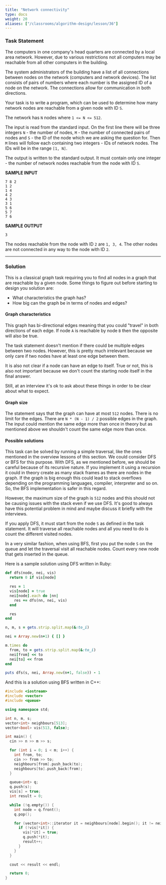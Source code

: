 ```yaml
---
title: "Network connectivity"
type: docs
weight: 20
aliases: ["/classrooms/algorithm-design/lesson/36"]
---
```

### Task Statement

The computers in one company's head quarters are connected by a local area network. However, due to various restrictions not all computers may be reachable from all other computers in the building.

The system administrators of the building have a list of all connections between nodes on the network (computers and network devices). The list consists of pairs of numbers where each number is the assigned ID of a node on the network. The connections allow for communication in both directions.

Your task is to write a program, which can be used to determine how many network nodes are reachable from a given node with ID `S`.

The network has `N` nodes where `1 <= N <= 512`.

The input is read from the standard input. On the first line there will be three integers `N` - the number of nodes, `M` - the number of connected pairs of nodes and `S` - the ID of the node which we are asking the question for. Then `M` lines will follow each containing two integers - IDs of network nodes. The IDs will be in the range `[1, N]`.

The output is written to the standard output. It must contain only one integer - the number of network nodes reachable from the node with ID `S`.

**SAMPLE INPUT**

```
7 8 2
1 2
1 4
4 2
4 3
3 1
5 6
5 7
7 6
```

**SAMPLE OUTPUT**

```
3
```

The nodes reachable from the node with ID `2` are `1, 3, 4`. The other nodes are not connected in any way to the node with ID `2`.

<hr/>

### Solution

This is a classical graph task requiring you to find all nodes in a graph that are reachable by a given node. Some things to figure out before starting to design you solution are:

- What characteristics the graph has?
- How big can the graph be in terms of nodes and edges?

#### Graph characteristics

This graph has bi-directional edges meaning that you could "travel" in both directions of each edge. If node `A` is reachable by node `B` then the opposite will also be true.

The task statement doesn't mention if there could be multiple edges between two nodes. However, this is pretty much irrelevant because we only care if two nodes have at least one edge between them.

It is also not clear if a node can have an edge to itself. True or not, this is also not  important because we don't count the starting node itself in the final answer.

Still, at an interview it's ok to ask about these things in order to be clear about what to expect.

#### Graph size

The statement says that the graph can have at most `512` nodes. There is no limit for the edges. There are `N * (N - 1) / 2` possible edges in the graph. The input could mention the same edge more than once in theory but as mentioned above we shouldn't count the same edge more than once.

#### Possible solutions

This task can be solved by running a simple traversal, like the ones mentioned in the overview lessons of this section. We could consider DFS or BFS for this purpose. With DFS, as we mentioned before, we should be careful because of its recursive nature. If you implement it using a recursion it could in theory create as many stack frames as there are nodes in the graph. If the graph is big enough this could lead to stack overflows depending on the programming languages, compiler, interpreter and so on. So, the BFS implementation is safer in this regard.

However, the maximum size of the graph is `512` nodes and this should not be causing issues with the stack even if we use DFS. It's good to always have this potential problem in mind and maybe discuss it briefly with the interviews.

If you apply DFS, it must start from the node `S` as defined in the task statement. It will traverse all reachable nodes and all you need to do is count the different visited nodes.

In a very similar fashion, when using BFS, first you put the node `S` on the queue and let the traversal visit all reachable nodes. Count every new node that gets inserted in the queue.

Here is a sample solution using DFS written in Ruby:

```ruby
def dfs(node, nei, vis)
  return 0 if vis[node]

  res = 1
  vis[node] = true
  nei[node].each do |nn|
    res += dfs(nn, nei, vis)
  end

  res
end

n, m, s = gets.strip.split.map(&:to_i)

nei = Array.new(n+1) { [] }

m.times do
  from, to = gets.strip.split.map(&:to_i)
  nei[from] << to
  nei[to] << from
end

puts dfs(s, nei, Array.new(n+1, false)) - 1
```

And this is a solution using BFS written in C++:

```cpp
#include <iostream>
#include <vector>
#include <queue>

using namespace std;

int n, m, s;
vector<int> neighbours[513];
vector<bool> vis(513, false);

int main() {
  cin >> n >> m >> s;

  for (int i = 0; i < m; i++) {
    int from, to;
    cin >> from >> to;
    neighbours[from].push_back(to);
    neighbours[to].push_back(from);
  }

  queue<int> q;
  q.push(s);
  vis[s] = true;
  int result = 0;

  while (!q.empty()) {
    int node = q.front();
    q.pop();

    for (vector<int>::iterator it = neighbours[node].begin(); it != neighbours[node].end(); ++it) {
      if (!vis[*it]) {
        vis[*it] = true;
        q.push(*it);
        result++;
      }
    }
  }

  cout << result << endl;

  return 0;
}
```
